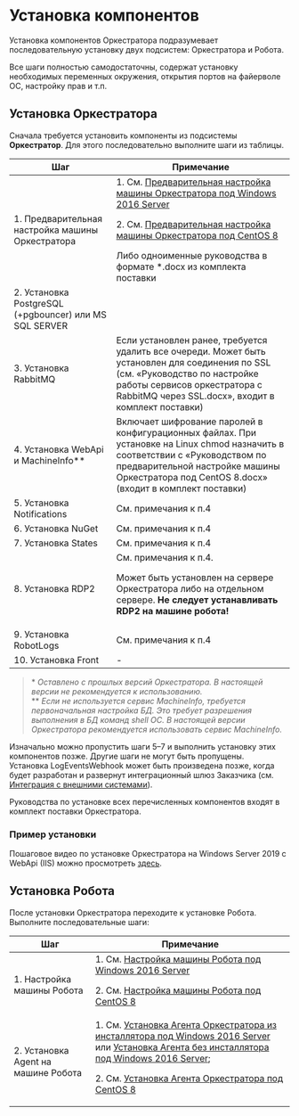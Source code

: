 # Установка компонентов

Установка компонентов Оркестратора подразумевает последовательную установку двух подсистем: Оркестратора и Робота.

Все шаги полностью самодостаточны, содержат установку необходимых переменных окружения, открытия портов на файерволе ОС, настройку прав и т.п.

## **Установка Оркестратора**

Сначала требуется установить компоненты из подсистемы **Оркестратор**. Для этого последовательно выполните шаги из таблицы.

| Шаг                           | Примечание     |
| ----------------------------- | -------------- |
| 1. Предварительная настройка машины Оркестратора | 1. См. [Предварительная настройка машины Оркестратора под Windows 2016 Server](https://docs.primo-rpa.ru/primo-rpa/orchestrator/deployment/windows/presetting-orch-machine)<p>2. См. [Предварительная настройка машины Оркестратора под CentOS 8](https://docs.primo-rpa.ru/primo-rpa/orchestrator/deployment/linux/presetting-orch-machine)</p> Либо одноименные руководства в формате \*.docx из комплекта поставки |
| 2. Установка PostgreSQL (+pgbouncer) или MS SQL SERVER |  |
| 3. Установка RabbitMQ     | Если установлен ранее, требуется удалить все очереди. Может быть установлен для соединения по SSL (см. «Руководство по настройке работы сервисов оркестратора с RabbitMQ через SSL.docx», входит в комплект поставки) |
| 4. Установка WebApi и MachineInfo\*\* | Включает шифрование паролей в конфигурационных файлах. При установке на Linux chmod назначить в соответствии с «Руководством по предварительной настройке машины Оркестратора под CentOS 8.docx» (входит в комплект поставки) |
| 5. Установка Notifications     | См. примечания к п.4      |
| 6. Установка NuGet             | См. примечания к п.4      |
| 7. Установка States            | См. примечания к п.4      |
| 8. Установка RDP2              | См. примечания к п.4. <p>Может быть установлен на сервере Оркестратора либо на отдельном сервере. **Не следует устанавливать RDP2 на машине робота!**</p>     |
| 9. Установка RobotLogs         | См. примечания к п.4     |
| 10. Установка Front            | -                        |

> \* *Оставлено с прошлых версий Оркестратора. В настоящей версии не рекомендуется к использованию.*\
> \** *Если не используется сервис MachineInfo, требуется первоначальная настройка БД. Это требует разрешения выполнения в БД команд shell ОС. В настоящей версии Оркестратора рекомендуется использовать сервис MachineInfo.*

Изначально можно пропустить шаги 5–7 и выполнить установку этих компонентов позже. Другие шаги не могут быть пропущены.\
Установка LogEventsWebhook может быть произведена позже, когда будет разработан и развернут интеграционный шлюз Заказчика (см. [Интеграция с внешними системами](https://docs.primo-rpa.ru/primo-rpa/orchestrator/deployment/integration)). 

Руководства по установке всех перечисленных компонентов входят в комплект поставки Оркестратора.

### Пример установки
Пошаговое видео по установке Оркестратора на Windows Server 2019 с WebApi (IIS) можно просмотреть [здесь](https://www.youtube.com/watch?v=IAIRmChw65k&ab_channel=PrimoRPA).

## **Установка Робота** 
После установки Оркестратора переходите к установке Робота. Выполните последовательные шаги:

| Шаг                                              | Примечание     |
| ------------------------------------------------ | -------------- |
| 1. Настройка машины Робота                       | 1. См. [Настройка машины Робота под Windows 2016 Server](https://docs.primo-rpa.ru/primo-rpa/orchestrator/deployment/windows/robotmachine) <p>2. См. [Настройка машины Робота под CentOS 8](https://docs.primo-rpa.ru/primo-rpa/orchestrator/deployment/linux/robotmachine) </p> |  
| 2. Установка Agent на машине Робота              | 1. См. [Установка Агента Оркестратора из инсталлятора под Windows 2016 Server](https://docs.primo-rpa.ru/primo-rpa/orchestrator/deployment/windows/agentinstaller) или [Установка Агента без инсталлятора под Windows 2016 Server](https://docs.primo-rpa.ru/primo-rpa/orchestrator/deployment/windows/appendix); </p> 2. См. [Установка Агента Оркестратора под CentOS 8](https://docs.primo-rpa.ru/primo-rpa/orchestrator/deployment/linux/agentinstall) </p> |  






